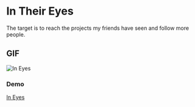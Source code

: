 # In Their Eyes

The target is to reach the projects my friends have seen and follow more people.

## GIF
![In Eyes](https://i.hizliresim.com/vJ7o3m.gif)


### Demo
[In Eyes](http://tolgahanuzun.com/ineyes/)
